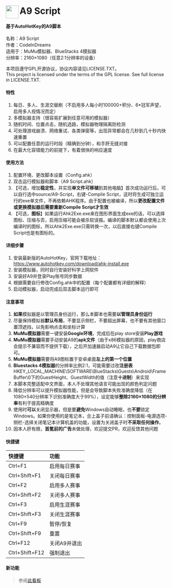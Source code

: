 ﻿# A9 Script <img src="https://raw.githubusercontent.com/CodeInDreams/A9-Script/master/source/logo_b.ico" width="40" hegiht="40" div align ="left"/>

#### 基于AutoHotKey的A9脚本

名称：A9 Script  
作者：CodeInDreams  
适用于：MuMu模拟器、BlueStacks 4模拟器  
分辨率：2160×1080（任意2:1分辨率的设备）  
  
本项目遵守GPL开源协议，协议内容请见LICENSE.TXT。  
This project is licensed under the terms of the GPL license. See full license in LICENSE.TXT.
#### 特性
1. 每日、多人、生涯交替刷（不启用多人每小时100000+积分、6*冠军声望，启用多人视情况而定）
1. 多模拟器支持（很容易扩展到任意可用的模拟器）
1. 随机时间、位置点击，随机选路，模拟器物理隔离防检测
1. 可处理游戏崩溃、网络重试、各类弹窗等，出现异常都会在几秒到几十秒内快速重置
1. 可以配置任意的运行时段（精确到分钟），和手肝无缝对接
1. 在最大化容错能力的前提下，有着很快的响应速度
#### 使用方法
1. 配置环境、更改脚本设置（Config.ahk）
1. 双击运行模拟器和脚本（A9 Script.ahk）
1. 【可选，增加**稳定性**，并实现**单文件可移植**到其他电脑】首次成功运行后，可以自行选中source/A9-Script，右键-Compile Script，这时将生成可独立运行的exe单文件，不再依赖AHK程序。由于配置也被编译，所以**更改配置文件或更换模拟器后需要重新Compile Script才生效**
1. 【可选，**图标**】如果运行Ahk2Exe.exe来在图形界面生成exe的话，可以选择图标、压缩与否，启用压缩可能会被杀软误报。编译的脚本默认都会使用上次编译时的图标，所以Ahk2Exe.exe只需转换一次，以后直接右键Compile Script也是有图标的。
#### 详细步骤
1. 安装最新版的AutoHotKey，官网下载地址：https://www.autohotkey.com/download/ahk-install.exe
1. 安装模拟器，同时自行安装好科学上网软件
1. 安装好A9并登录Play账号同步数据
1. 根据需要自行修改Config.ahk中的配置（每个配置都有详细的解释）
1. 启动模拟器，启动完成后双击脚本运行即可
#### 注意事项
1. **如果**模拟器是以管理员身份运行，那么本脚本也需要**以管理员身份运行**
1. 尽量保持模拟器**默认布局**，不要显示侧栏，不要超出屏幕，也不要有其他窗口置顶遮挡，以免影响点击和坐标计算
1. **MuMu模拟器**需要一键安装**Google环境**，完成后在play store安装**Play游戏**
1. **MuMu模拟器**需要手动安装A9的**apk文件**（由于x86模拟器的原因，play商店会提示不兼容而不提供下载），之后开加速器启动A9让它自己下载数据包即可。
1. **MuMu模拟器**需要将A9图标置于安卓桌面**左上的第一个位置**
1. **Bluestacks 4模拟器**的分辨率比例2:1，可能需要过改**注册表**HKEY_LOCAL_MACHINE\SOFTWARE\BlueStacks\Guests\Android\FrameBuffer\0下的GuestHeight、GuestWidth的值（注意**十进制**）来实现
1. 本脚本完整适配中文界面，本人不处理其他语言可能出现的颜色判定问题
1. 降低分辨率可以提升模拟器性能，但是会导致脚本失败准确度降低（在1080×540分辨率下识别准确度大于99%），设定能够**整除2160×1080的分辨率**有利于提高精确度
1. 使用时**可以**关闭显示器，但是要**避免**Windows自动睡眠，也**不要**锁定Windows。如果你使用的是笔记本，合上盖子前请确认：控制面板-电源选项-侧栏-选择关闭笔记本计算机盖的功能，设置为关闭盖子时**不采取任何操作**。
1. 因本人肝有限，**首氪前的广告**未做处理，欢迎提交PR，欢迎反馈其他问题
#### 快捷键
| 快捷键 | 功能 |
| :--- | :--- |
| Ctrl+F1 | 启用每日赛事 |
| Ctrl+Shift+F1 | 关闭每日赛事 |
| Ctrl+F2 | 启用多人赛事 |
| Ctrl+Shift+F2 | 关闭多人赛事 |
| Ctrl+F3 | 启用生涯赛事 |
| Ctrl+Shift+F3 | 关闭生涯赛事 |
| Ctrl+F9 | 暂停/恢复 |
| Ctrl+Shift+F9 | 重置 |
| Ctrl+F12 | 关闭A9并退出 |
| Ctrl+Shift+F12 | 强制退出 |
#### 新功能

> 参阅[此看板](https://github.com/CodeInDreams/A9-Script/projects/1)
